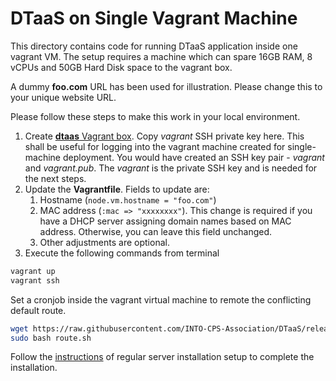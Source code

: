 # DTaaS on Single Vagrant Machine

This directory contains code for running DTaaS application inside one vagrant VM. The setup requires a machine which can spare 16GB RAM, 8 vCPUs and 50GB Hard Disk space to the vagrant box.

A dummy **foo.com** URL has been used for illustration. Please change this to your unique website URL.

Please follow these steps to make this work in your local environment.

1. Create [**dtaas** Vagrant box](../make_boxes/dtaas/README.md). Copy _vagrant_ SSH private key here. This shall be useful for logging into the vagrant machine created for single-machine deployment. You would have created an SSH key pair - _vagrant_ and _vagrant.pub_. The _vagrant_ is the private SSH key and is needed for the next steps.
1. Update the **Vagrantfile**. Fields to update are:
    1. Hostname (`node.vm.hostname = "foo.com"`)
    1. MAC address (`:mac => "xxxxxxxx"`). This change is required if you have a DHCP server assigning domain names based on MAC address. Otherwise, you can leave this field unchanged.
    1. Other adjustments are optional.
1. Execute the following commands from terminal

```bash
vagrant up
vagrant ssh
```

Set a cronjob inside the vagrant virtual machine to remote the conflicting default route.

```bash
wget https://raw.githubusercontent.com/INTO-CPS-Association/DTaaS/release-v0.2/deploy/vagrant/route.sh
sudo bash route.sh
```

Follow the [instructions](../../README.md) of regular server installation setup to complete the installation.
